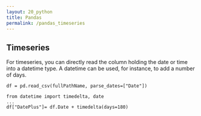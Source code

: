 ```yaml
---
layout: 20_python
title: Pandas
permalink: /pandas_timeseries
---
```


## Timeseries

For timeseries, you can directly read the column holding the date or time into a datetime type.
A datetime can be used, for instance, to add a number of days. 

> 
    df = pd.read_csv(fullPathName, parse_dates=["Date"])

>
    from datetime import timedelta, date
    ...
    df["DatePlus"]= df.Date + timedelta(days=180)

